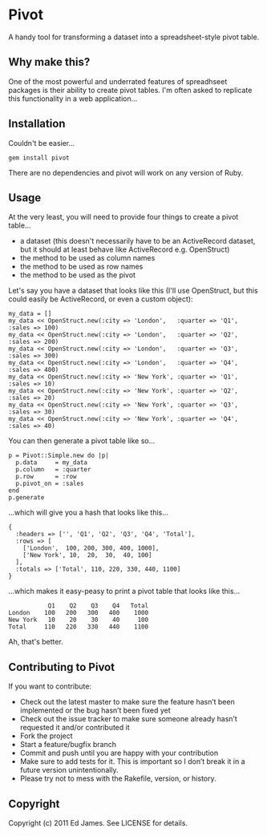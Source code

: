 Pivot
=====

A handy tool for transforming a dataset into a spreadsheet-style pivot table.

Why make this?
--------------

One of the most powerful and underrated features of spreadhseet packages is their ability to create pivot tables. I'm often asked
to replicate this functionality in a web application...

Installation
------------

Couldn't be easier...

    gem install pivot

There are no dependencies and pivot will work on any version of Ruby.

Usage
-----

At the very least, you will need to provide four things to create a pivot table...

* a dataset (this doesn't necessarily have to be an ActiveRecord dataset, but it should at least behave like ActiveRecord e.g. OpenStruct)
* the method to be used as column names
* the method to be used as row names
* the method to be used as the pivot

Let's say you have a dataset that looks like this (I'll use OpenStruct, but this could easily be ActiveRecord, or even a custom object):

    my_data = []
    my_data << OpenStruct.new(:city => 'London',   :quarter => 'Q1', :sales => 100)
    my_data << OpenStruct.new(:city => 'London',   :quarter => 'Q2', :sales => 200)
    my_data << OpenStruct.new(:city => 'London',   :quarter => 'Q3', :sales => 300)
    my_data << OpenStruct.new(:city => 'London',   :quarter => 'Q4', :sales => 400)
    my_data << OpenStruct.new(:city => 'New York', :quarter => 'Q1', :sales => 10)
    my_data << OpenStruct.new(:city => 'New York', :quarter => 'Q2', :sales => 20)
    my_data << OpenStruct.new(:city => 'New York', :quarter => 'Q3', :sales => 30)
    my_data << OpenStruct.new(:city => 'New York', :quarter => 'Q4', :sales => 40)

You can then generate a pivot table like so...

    p = Pivot::Simple.new do |p|
      p.data     = my_data
      p.column   = :quarter
      p.row      = :row
      p.pivot_on = :sales
    end
    p.generate

...which will give you a hash that looks like this...

    {
      :headers => ['', 'Q1', 'Q2', 'Q3', 'Q4', 'Total'],
      :rows => [
        ['London',  100, 200, 300, 400, 1000],
        ['New York', 10,  20,  30,  40, 100]
      ],
      :totals => ['Total', 110, 220, 330, 440, 1100]
    }

...which makes it easy-peasy to print a pivot table that looks like this...

               Q1    Q2    Q3    Q4   Total
    London    100   200   300   400    1000
    New York   10    20    30    40     100
    Total     110   220   330   440    1100

Ah, that's better.

Contributing to Pivot
---------------------

If you want to contribute:

* Check out the latest master to make sure the feature hasn’t been implemented or the bug hasn’t been fixed yet
* Check out the issue tracker to make sure someone already hasn’t requested it and/or contributed it
* Fork the project
* Start a feature/bugfix branch
* Commit and push until you are happy with your contribution
* Make sure to add tests for it. This is important so I don’t break it in a future version unintentionally.
* Please try not to mess with the Rakefile, version, or history.

Copyright
---------

Copyright (c) 2011 Ed James. See LICENSE for details.